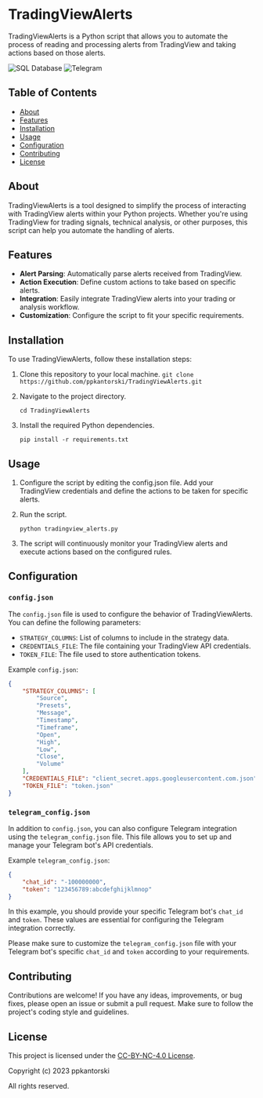 # TradingViewAlerts

TradingViewAlerts is a Python script that allows you to automate the process of reading and processing alerts from TradingView and taking actions based on those alerts.

![SQL Database](https://github.com/ppkantorski/TradingViewAlerts/blob/main/.demo/SQL%20Database.png)
![Telegram](https://github.com/ppkantorski/TradingViewAlerts/blob/main/.demo/Telegram.png)

## Table of Contents
- [About](#about)
- [Features](#features)
- [Installation](#installation)
- [Usage](#usage)
- [Configuration](#configuration)
- [Contributing](#contributing)
- [License](#license)

## About

TradingViewAlerts is a tool designed to simplify the process of interacting with TradingView alerts within your Python projects. Whether you're using TradingView for trading signals, technical analysis, or other purposes, this script can help you automate the handling of alerts.

## Features

- **Alert Parsing**: Automatically parse alerts received from TradingView.
- **Action Execution**: Define custom actions to take based on specific alerts.
- **Integration**: Easily integrate TradingView alerts into your trading or analysis workflow.
- **Customization**: Configure the script to fit your specific requirements.

## Installation

To use TradingViewAlerts, follow these installation steps:

1. Clone this repository to your local machine.
   ```git clone https://github.com/ppkantorski/TradingViewAlerts.git```

2. Navigate to the project directory.

   ```cd TradingViewAlerts```

3. Install the required Python dependencies.

   ```pip install -r requirements.txt```

## Usage

1. Configure the script by editing the config.json file. Add your TradingView credentials and define the actions to be taken for specific alerts.

2. Run the script.

    ```python tradingview_alerts.py```

3. The script will continuously monitor your TradingView alerts and execute actions based on the configured rules.

## Configuration

### `config.json`

The `config.json` file is used to configure the behavior of TradingViewAlerts. You can define the following parameters:

- `STRATEGY_COLUMNS`: List of columns to include in the strategy data.
- `CREDENTIALS_FILE`: The file containing your TradingView API credentials.
- `TOKEN_FILE`: The file used to store authentication tokens.

Example `config.json`:

```json
{
    "STRATEGY_COLUMNS": [
        "Source",
        "Presets",
        "Message",
        "Timestamp",
        "Timeframe",
        "Open",
        "High",
        "Low",
        "Close",
        "Volume"
    ],
    "CREDENTIALS_FILE": "client_secret.apps.googleusercontent.com.json",
    "TOKEN_FILE": "token.json"
}
```

### `telegram_config.json`
In addition to `config.json`, you can also configure Telegram integration using the `telegram_config.json` file. This file allows you to set up and manage your Telegram bot's API credentials.

Example `telegram_config.json`:
```json
{
    "chat_id": "-100000000",
    "token": "123456789:abcdefghijklmnop"
}
```

In this example, you should provide your specific Telegram bot's `chat_id` and `token`. These values are essential for configuring the Telegram integration correctly.

Please make sure to customize the `telegram_config.json` file with your Telegram bot's specific `chat_id` and `token` according to your requirements.


## Contributing

Contributions are welcome! If you have any ideas, improvements, or bug fixes, please open an issue or submit a pull request. Make sure to follow the project's coding style and guidelines.

## License

This project is licensed under the [CC-BY-NC-4.0 License](LICENSE).

Copyright (c) 2023 ppkantorski

All rights reserved.
